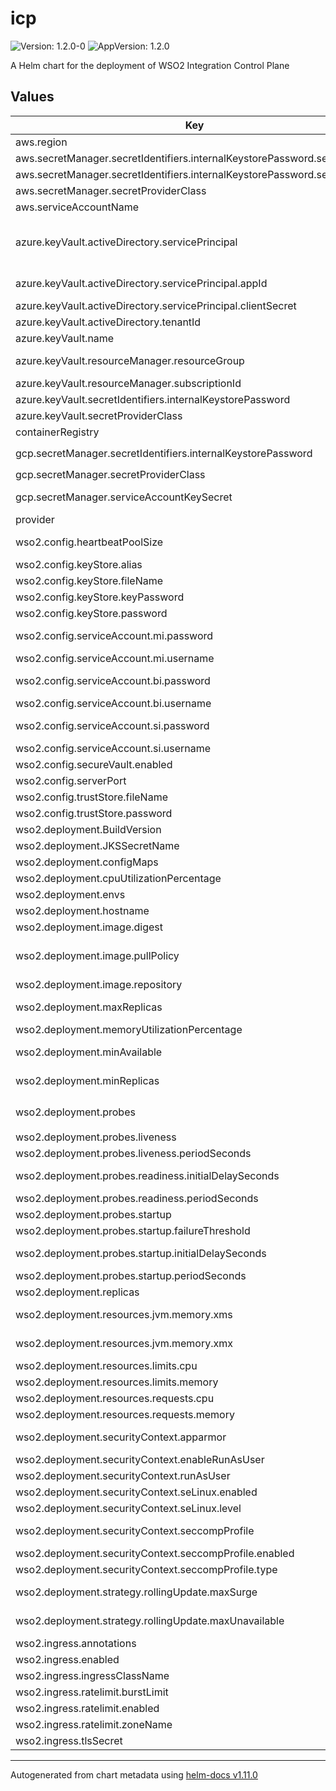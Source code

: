 # icp

![Version: 1.2.0-0](https://img.shields.io/badge/Version-1.2.0--0-informational?style=flat-square) ![AppVersion: 1.2.0](https://img.shields.io/badge/AppVersion-1.2.0-informational?style=flat-square)

A Helm chart for the deployment of WSO2 Integration Control Plane

## Values

| Key                                                                     | Type | Default | Description                                                                                                                                                                                                                                  |
|-------------------------------------------------------------------------|------|---------|----------------------------------------------------------------------------------------------------------------------------------------------------------------------------------------------------------------------------------------------|
| aws.region                                                              | string | `""` | AWS region                                                                                                                                                                                                                                   |
| aws.secretManager.secretIdentifiers.internalKeystorePassword.secretKey  | string | `""` | Secret key for internal keystore password                                                                                                                                                                                                    |
| aws.secretManager.secretIdentifiers.internalKeystorePassword.secretName | string | `""` | Secret name for internal keystore password                                                                                                                                                                                                   |
| aws.secretManager.secretProviderClass                                   | string | `""` | AWS Secret Manager secret provider class name                                                                                                                                                                                                |
| aws.serviceAccountName                                                  | string | `""` | AWS IAM serivce account name                                                                                                                                                                                                                 |
| azure.keyVault.activeDirectory.servicePrincipal                         | object | `{"appId":"","clientSecret":""}` | Service Principal created for transacting with the target Azure Key Vault For advanced details refer to official documentation (https://github.com/Azure/secrets-store-csi-driver-provider-azure/blob/master/docs/service-principal-mode.md) |
| azure.keyVault.activeDirectory.servicePrincipal.appId                   | string | `""` | Azure AD application name for fetching secrets via CSI secret store driver                                                                                                                                                                   |
| azure.keyVault.activeDirectory.servicePrincipal.clientSecret            | string | `""` | Client secret of Azure AD application client                                                                                                                                                                                                 |
| azure.keyVault.activeDirectory.tenantId                                 | string | `""` | Azure Active Directory tenant ID of the target Key Vault                                                                                                                                                                                     |
| azure.keyVault.name                                                     | string | `""` | Name of the target Azure Key Vault instance                                                                                                                                                                                                  |
| azure.keyVault.resourceManager.resourceGroup                            | string | `""` | Name of the Azure Resource Group to which the target Azure Key Vault belongs                                                                                                                                                                 |
| azure.keyVault.resourceManager.subscriptionId                           | string | `""` | Subscription ID of the target Azure Key Vault                                                                                                                                                                                                |
| azure.keyVault.secretIdentifiers.internalKeystorePassword               | string | `""` | Secret name for internal keystore password                                                                                                                                                                                                   |
| azure.keyVault.secretProviderClass                                      | string | `""` | Azure Secret Manager secret provider class name                                                                                                                                                                                              |
| containerRegistry                                                       | string | `""` | Container registry                                                                                                                                                                                                                           |
| gcp.secretManager.secretIdentifiers.internalKeystorePassword            | string | `""` | Secret name for internal keystore password. Expected format is `projects/<PROJECT_ID>/secrets/<SECRET_NAME>/versions/<VERSION>`                                                                                                              |
| gcp.secretManager.secretProviderClass                                   | string | `""` | GCP Secret Manager secret provider class name                                                                                                                                                                                                |
| gcp.secretManager.serviceAccountKeySecret                               | string | `""` | K8s secret name which contains the JSON keyfile for the service account used to access the GCP Secret Manager                                                                                                                                |
| provider                                                                | string | `""` | Kubernetes cluster provider. Supported values: azure, aws                                                                                                                                                                                    |
| wso2.config.heartbeatPoolSize                                           | int | `15` | Number of threads used by the executor pool to handle incoming requests from Micro Integrator runtimes                                                                                                                                       |
| wso2.config.keyStore.alias                                              | string | `"wso2carbon"` | The keystore alias                                                                                                                                                                                                                           |
| wso2.config.keyStore.fileName                                           | string | `"dashboard.jks"` |                                                                                                                                                                                                                                              |
| wso2.config.keyStore.keyPassword                                        | string | `""` | The keystore key password                                                                                                                                                                                                                    |
| wso2.config.keyStore.password                                           | string | `""` | The keystore password                                                                                                                                                                                                                        |
| wso2.config.serviceAccount.mi.password                                  | string | `""` | The user password for signing in to the WSO2 Integrator: MI runtimes.                                                                                                                                                                        |
| wso2.config.serviceAccount.mi.username                                  | string | `""` | The user name for signing in to the WSO2 Integrator: MI runtimes                                                                                                                                                                             |
| wso2.config.serviceAccount.bi.password                                  | string | `""` | The user password for signing in to the WSO2 Integrator: BI runtimes.                                                                                                                                                                        |
| wso2.config.serviceAccount.bi.username                                  | string | `""` | The user name for signing in to the WSO2 Integrator: BI runtimes                                                                                                                                                                             |
| wso2.config.serviceAccount.si.password                                  | string | `""` | The user password for signing in to the WSO2 Integrator: SI runtimes.                                                                                                                                                                        |
| wso2.config.serviceAccount.si.username                                  | string | `""` | The user name for signing in to the WSO2 Integrator: SI runtimes                                                                                                                                                                             |
| wso2.config.secureVault.enabled                                         | bool | `false` | Enable/Disable secure vault                                                                                                                                                                                                                  |
| wso2.config.serverPort                                                  | int | `9743` | ICP server port                                                                                                                                                                                                                              |
| wso2.config.trustStore.fileName                                         | string | `"client-trustore.jks"` | The truststore file name                                                                                                                                                                                                                     |
| wso2.config.trustStore.password                                         | string | `""` | The truststore password                                                                                                                                                                                                                      |
| wso2.deployment.BuildVersion                                            | string | `"1.0.0"` | Build version of the ICP                                                                                                                                                                                                                     |
| wso2.deployment.JKSSecretName                                           | string | `""` | K8s secret name which contains JKS files                                                                                                                                                                                                     |
| wso2.deployment.configMaps                                              | object | `{"entryPoint":{"defaultMode":"0407"}}` | Set UNIX permissions over the startup scripts                                                                                                                                                                                                |
| wso2.deployment.cpuUtilizationPercentage                                | int | `75` | Average CPU utilization percentage for HPA                                                                                                                                                                                                   |
| wso2.deployment.envs                                                    | string | `nil` | Environment variables for the ICP deployment                                                                                                                                                                                                 |
| wso2.deployment.hostname                                                | string | `""` | Hostname of the ICP deployment                                                                                                                                                                                                               |
| wso2.deployment.image.digest                                            | string | `""` | Container image digest                                                                                                                                                                                                                       |
| wso2.deployment.image.pullPolicy                                        | string | `"Always"` | Container image pull policy. Refer (https://kubernetes.io/docs/concepts/containers/images/#updating-images)                                                                                                                                  |
| wso2.deployment.image.repository                                        | string | `""` | Container image repository name                                                                                                                                                                                                              |
| wso2.deployment.maxReplicas                                             | int | `2` | Max replica count for HPA (https://kubernetes.io/docs/tasks/run-application/horizontal-pod-autoscale/)                                                                                                                                       |
| wso2.deployment.memoryUtilizationPercentage                             | int | `75` | Average memory utilization percentage for HPA                                                                                                                                                                                                |
| wso2.deployment.minAvailable                                            | int | `1` | Pod disruption budget configurations (https://kubernetes.io/docs/tasks/run-application/configure-pdb/)                                                                                                                                       |
| wso2.deployment.minReplicas                                             | int | `1` | Min replica count for HPA (https://kubernetes.io/docs/tasks/run-application/horizontal-pod-autoscale/)                                                                                                                                       |
| wso2.deployment.probes                                                  | object | `{"liveness":{"periodSeconds":10},"readiness":{"initialDelaySeconds":60,"periodSeconds":1},"startup":{"failureThreshold":40,"initialDelaySeconds":5,"periodSeconds":3}}` | Kubernetes Probes (https://kubernetes.io/docs/tasks/configure-pod-container/configure-liveness-readiness-startup-probes/)                                                                                                                    |
| wso2.deployment.probes.liveness                                         | object | `{"periodSeconds":10}` | Indicates whether the container is running                                                                                                                                                                                                   |
| wso2.deployment.probes.liveness.periodSeconds                           | int | `10` | How often (in seconds) to perform the probe                                                                                                                                                                                                  |
| wso2.deployment.probes.readiness.initialDelaySeconds                    | int | `60` | Number of seconds after the container has started before readiness probes are initiated                                                                                                                                                      |
| wso2.deployment.probes.readiness.periodSeconds                          | int | `1` | How often (in seconds) to perform the probe                                                                                                                                                                                                  |
| wso2.deployment.probes.startup                                          | object | `{"failureThreshold":40,"initialDelaySeconds":5,"periodSeconds":3}` | Startup probe executed prior to Liveness Probe taking over                                                                                                                                                                                   |
| wso2.deployment.probes.startup.failureThreshold                         | int | `40` | Number of attempts                                                                                                                                                                                                                           |
| wso2.deployment.probes.startup.initialDelaySeconds                      | int | `5` | Number of seconds after the container has started before startup probes are initiated                                                                                                                                                        |
| wso2.deployment.probes.startup.periodSeconds                            | int | `3` | How often (in seconds) to perform the probe                                                                                                                                                                                                  |
| wso2.deployment.replicas                                                | int | `1` | Number of deployment replicas                                                                                                                                                                                                                |
| wso2.deployment.resources.jvm.memory.xms                                | string | `"512m"` | The minimum amount of memory that should be allocated for the JVM                                                                                                                                                                            |
| wso2.deployment.resources.jvm.memory.xmx                                | string | `"1024m"` | The maximum amount of memory that should be allocated for the JVM                                                                                                                                                                            |
| wso2.deployment.resources.limits.cpu                                    | string | `"1000m"` | The maximum amount of CPU that should be allocated for a Pod                                                                                                                                                                                 |
| wso2.deployment.resources.limits.memory                                 | string | `"1Gi"` | The maximum amount of memory that should be allocated for a Pod                                                                                                                                                                              |
| wso2.deployment.resources.requests.cpu                                  | string | `"500m"` | The minimum amount of CPU that should be allocated for a Pod                                                                                                                                                                                 |
| wso2.deployment.resources.requests.memory                               | string | `"512Mi"` | The minimum amount of memory that should be allocated for a Pod                                                                                                                                                                              |
| wso2.deployment.securityContext.apparmor                                | bool | `true` | Enable/Disable AppArmor (https://kubernetes.io/docs/tutorials/security/apparmor/)                                                                                                                                                            |
| wso2.deployment.securityContext.enableRunAsUser                         | bool | `true` |                                                                                                                                                                                                                                              |
| wso2.deployment.securityContext.runAsUser                               | string | `"802"` | The UID to run the entrypoint of the container process                                                                                                                                                                                       |
| wso2.deployment.securityContext.seLinux.enabled                         | bool | `false` |                                                                                                                                                                                                                                              |
| wso2.deployment.securityContext.seLinux.level                           | string | `"s0:c26,c0"` |                                                                                                                                                                                                                                              |
| wso2.deployment.securityContext.seccompProfile                          | object | `{"enabled":true,"type":"RuntimeDefault"}` | Enable/Disable seccomp profile (https://kubernetes.io/docs/tutorials/security/seccomp/)                                                                                                                                                      |
| wso2.deployment.securityContext.seccompProfile.enabled                  | bool | `true` | Enable/Disable seccomp profile                                                                                                                                                                                                               |
| wso2.deployment.securityContext.seccompProfile.type                     | string | `"RuntimeDefault"` | Seccomp profile type                                                                                                                                                                                                                         |
| wso2.deployment.strategy.rollingUpdate.maxSurge                         | int | `1` | The maximum number of pods that can be scheduled above the desired number of pods.                                                                                                                                                           |
| wso2.deployment.strategy.rollingUpdate.maxUnavailable                   | int | `0` | The maximum number of pods that can be unavailable during the update.                                                                                                                                                                        |
| wso2.ingress.annotations                                                | list | `nil` | Ingress annotations                                                                                                                                                                                                                          |
| wso2.ingress.enabled                                                    | bool | `true` | Enable Ingress for ICP                                                                                                                                                                                                                       |
| wso2.ingress.ingressClassName                                           | string | `""` | Ingress class name                                                                                                                                                                                                                           |
| wso2.ingress.ratelimit.burstLimit                                       | string | `""` | Ingress ratelimit burst limit                                                                                                                                                                                                                |
| wso2.ingress.ratelimit.enabled                                          | bool | `false` | Ingress rate limit                                                                                                                                                                                                                           |
| wso2.ingress.ratelimit.zoneName                                         | string | `""` | Ingress ratelimit zone name                                                                                                                                                                                                                  |
| wso2.ingress.tlsSecret                                                  | string | `""` | K8s TLS secret for configured hostname                                                                                                                                                                                                       |

----------------------------------------------
Autogenerated from chart metadata using [helm-docs v1.11.0](https://github.com/norwoodj/helm-docs/releases/v1.11.0)
